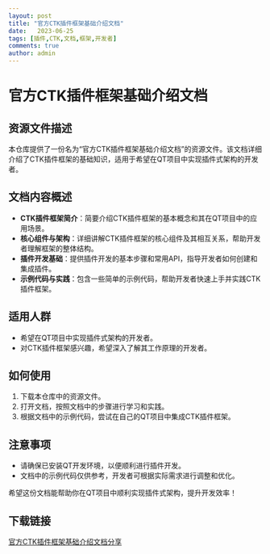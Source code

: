 ```yaml
---
layout: post
title: "官方CTK插件框架基础介绍文档"
date:   2023-06-25
tags: [插件,CTK,文档,框架,开发者]
comments: true
author: admin
---
```

# 官方CTK插件框架基础介绍文档

## 资源文件描述

本仓库提供了一份名为“官方CTK插件框架基础介绍文档”的资源文件。该文档详细介绍了CTK插件框架的基础知识，适用于希望在QT项目中实现插件式架构的开发者。

## 文档内容概述

- **CTK插件框架简介**：简要介绍CTK插件框架的基本概念和其在QT项目中的应用场景。
- **核心组件与架构**：详细讲解CTK插件框架的核心组件及其相互关系，帮助开发者理解框架的整体结构。
- **插件开发基础**：提供插件开发的基本步骤和常用API，指导开发者如何创建和集成插件。
- **示例代码与实践**：包含一些简单的示例代码，帮助开发者快速上手并实践CTK插件框架。

## 适用人群

- 希望在QT项目中实现插件式架构的开发者。
- 对CTK插件框架感兴趣，希望深入了解其工作原理的开发者。

## 如何使用

1. 下载本仓库中的资源文件。
2. 打开文档，按照文档中的步骤进行学习和实践。
3. 根据文档中的示例代码，尝试在自己的QT项目中集成CTK插件框架。

## 注意事项

- 请确保已安装QT开发环境，以便顺利进行插件开发。
- 文档中的示例代码仅供参考，开发者可根据实际需求进行调整和优化。

希望这份文档能帮助你在QT项目中顺利实现插件式架构，提升开发效率！

## 下载链接

[官方CTK插件框架基础介绍文档分享](https://pan.quark.cn/s/022d59f8ee36)